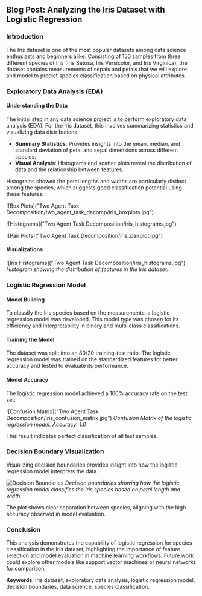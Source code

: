 ## Blog Post: Analyzing the Iris Dataset with Logistic Regression

### Introduction
The Iris dataset is one of the most popular datasets among data science enthusiasts and beginners alike. Consisting of 150 samples from three different species of Iris (Iris Setosa, Iris Versicolor, and Iris Virginica), the dataset contains measurements of sepals and petals that we will explore and model to predict species classification based on physical attributes.

### Exploratory Data Analysis (EDA)
#### **Understanding the Data**
The initial step in any data science project is to perform exploratory data analysis (EDA). For the Iris dataset, this involves summarizing statistics and visualizing data distributions:

- **Summary Statistics**: Provides insights into the mean, median, and standard deviation of petal and sepal dimensions across different species.
- **Visual Analysis**: Histograms and scatter plots reveal the distribution of data and the relationship between features.

Histograms showed the petal lengths and widths are particularly distinct among the species, which suggests good classification potential using these features.


![Box Plots]("Two Agent Task Decomposition/two_agent_task_decomp/iris_boxplots.jpg")


![Histograms]("Two Agent Task Decomposition/iris_histograms.jpg")

![Pair Plots]("Two Agent Task Decomposition/iris_pairplot.jpg")

#### **Visualizations**

![Iris Histograms]("Two Agent Task Decomposition/iris_histograms.jpg")
*Histogram showing the distribution of features in the Iris dataset.*

### Logistic Regression Model
#### **Model Building**
To classify the Iris species based on the measurements, a logistic regression model was developed. This model type was chosen for its efficiency and interpretability in binary and multi-class classifications.

#### **Training the Model**
The dataset was split into an 80/20 training-test ratio. The logistic regression model was trained on the standardized features for better accuracy and tested to evaluate its performance.

#### **Model Accuracy**
The logistic regression model achieved a 100% accuracy rate on the test set:


![Confusion Matrix]("Two Agent Task Decomposition/iris_confusion_matrix.jpg")
*Confusion Matrix of the logistic regression model. Accuracy: 1.0*

This result indicates perfect classification of all test samples.

### Decision Boundary Visualization
Visualizing decision boundaries provides insight into how the logistic regression model interprets the data.

![Decision Boundaries](two_agent_task_decomp/iris_decision_boundaries_matplotlib.jpg)
*Decision boundaries showing how the logistic regression model classifies the Iris species based on petal length and width.*

The plot shows clear separation between species, aligning with the high accuracy observed in model evaluation.

### Conclusion
This analysis demonstrates the capability of logistic regression for species classification in the Iris dataset, highlighting the importance of feature selection and model evaluation in machine learning workflows. Future work could explore other models like support vector machines or neural networks for comparison.

**Keywords**: Iris dataset, exploratory data analysis, logistic regression model, decision boundaries, data science, species classification.
